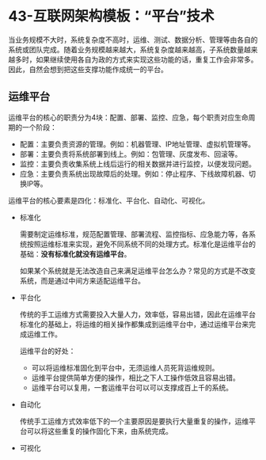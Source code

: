 # 43-互联网架构模板：“平台”技术

当业务规模不大时，系统复杂度不高时，运维、测试、数据分析、管理等由各自的系统或团队完成。随着业务规模越来越大，系统复杂度越来越高，子系统数量越来越多时，如果继续使用各自为政的方式来实现这些功能的话，重复工作会非常多。因此，自然会想到把这些支撑功能作成统一的平台。


## 运维平台

运维平台的核心的职责分为4块：配置、部署、监控、应急，每个职责对应生命周期的一个阶段：

- 配置：主要负责资源的管理。例如：机器管理、IP地址管理、虚拟机管理等。
- 部署：主要负责将系统部署到线上。例如：包管理、灰度发布、回滚等。
- 监控：主要负责收集系统上线后运行的相关数据并进行监控，以便发现问题。
- 应急：主要负责系统出现故障后的处理。例如：停止程序、下线故障机器、切换IP等。

运维平台的核心要素是四化：标准化、平台化、自动化、可视化。

- 标准化
  
  需要制定运维标准，规范配置管理、部署流程、监控指标、应急能力等，各系统按照运维标准来实现，避免不同系统不同的处理方式。标准化是运维平台的基础：**没有标准化就没有运维平台**。

  如果某个系统就是无法改造自己来满足运维平台怎么办？常见的方式是不改变系统，而是通过中间方来适配运维平台。

- 平台化
  
  传统的手工运维方式需要投入大量人力，效率低，容易出错，因此在运维平台标准化的基础上，将运维的相关操作都集成到运维平台中，通过运维平台来完成运维工作。

  运维平台的好处：
  - 可以将运维标准固化到平台中，无须运维人员死背运维规则。
  - 运维平台提供简单方便的操作，相比之下人工操作低效且容易出错。
  - 运维平台可以复用，一套运维平台可以可以支撑成百上千的系统。

- 自动化
  
  传统手工运维方式效率低下的一个主要原因是要执行大量重复的操作，运维平台可以将这些重复的操作固化下来，由系统完成。

- 可视化
  
  